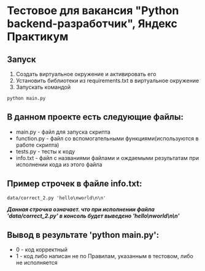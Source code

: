 Тестовое для вакансия "Python backend-разработчик", Яндекс Практикум
==================

Запуск
------------------
1. Создать виртуальное окружение и активировать его
2. Установить библиотеки из requirements.txt в виртуальное окружение
3. Запускать командой
```
python main.py
``` 

В данном проекте есть следующие файлы:
------------------
* main.py - файл для запуска скрипта
* function.py - файл со вспомогательными функциями(используются в работе скрипта)
* tests.py - тесты к коду
* info.txt - файл с названиями файлами и ождаемыми результатам при исполнении кода из этого файла


Пример строчек в файле info.txt:
------------------
```
data/correct_2.py 'hello\nworld\n\n'
 ``` 
***Данная строчка означает. что при исполнении файла 'data/correct_2.py' в консоль будет выведено 'hello\nworld\n\n'***

Вывод в результате 'python main.py':
------------------
* 0 - код корректный
* 1 - код либо написан не по Правилам, указанным в тестовом, либо не исполняется
